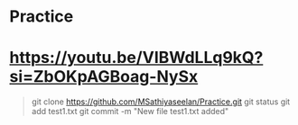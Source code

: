 # Practice

# https://youtu.be/VIBWdLLq9kQ?si=ZbOKpAGBoag-NySx
>git clone https://github.com/MSathiyaseelan/Practice.git
>git status
>git add test1.txt
>git commit -m "New file test1.txt added"